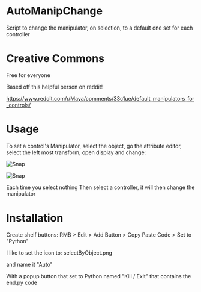 # AutoManipChange
Script to change the manipulator, on selection, to a default one set for each controller 

# Creative Commons
Free for everyone

Based off this helpful person on reddit!

https://www.reddit.com/r/Maya/comments/33c1ue/default_manipulators_for_controls/

# Usage

To set a control's Manipulator, select the object, go the attribute editor, select the left most transform, open display and change:

![Snap](https://cdn.discordapp.com/attachments/569400960988872704/887929042353934357/8BnT1iVrL2.gif)

![Snap](https://cdn.discordapp.com/attachments/569400960988872704/887929028860846120/c25O1wdtus.gif)

Each time you select nothing
Then select a controller, it will then change the manipulator

# Installation 

Create shelf buttons: RMB > Edit > Add Button > Copy Paste Code > Set to "Python"

I like to set the icon to: selectByObject.png

and name it "Auto" 

With a popup button that set to Python named "Kill / Exit" that contains the end.py code
